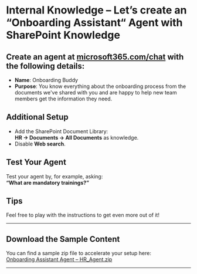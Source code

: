 # Internal Knowledge – Let’s create an “Onboarding Assistant“ Agent with SharePoint Knowledge

## Create an agent at [microsoft365.com/chat](https://microsoft365.com/chat) with the following details:

- **Name**: Onboarding Buddy
- **Purpose**: You know everything about the onboarding process from the documents we've shared with you and are happy to help new team members get the information they need.

## Additional Setup

- Add the SharePoint Document Library:  
  **HR → Documents → All Documents** as knowledge.
- Disable **Web search**.

## Test Your Agent

Test your agent by, for example, asking:  
**“What are mandatory trainings?”**

## Tips

Feel free to play with the instructions to get even more out of it!

---

## Download the Sample Content

You can find a sample zip file to accelerate your setup here:  
[Onboarding Assistant Agent – HR_Agent.zip](https://github.com/Agent-Hackathon-2025/Hackathon2804/blob/main/Onboarding-Assistant-Agent/HR_Agent.zip)

---
